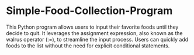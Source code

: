 # Simple-Food-Collection-Program
This Python program allows users to input their favorite foods until they decide to quit. It leverages the assignment expression, also known as the walrus operator (:=), to streamline the input process. Users can quickly add foods to the list without the need for explicit conditional statements.
